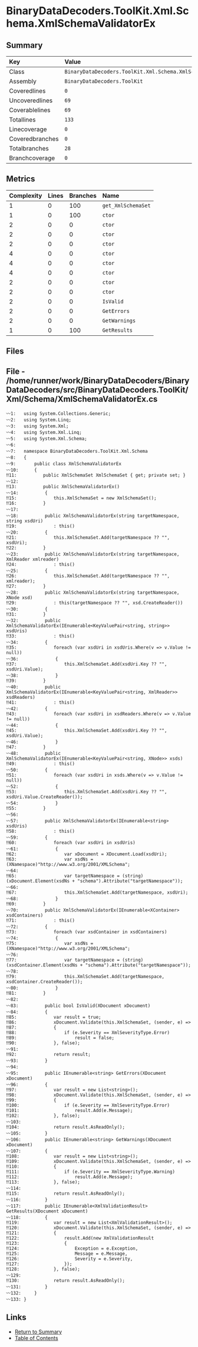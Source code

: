 ﻿# BinaryDataDecoders.ToolKit.Xml.Schema.XmlSchemaValidatorEx

## Summary

| Key             | Value                                                        |
| :-------------- | :----------------------------------------------------------- |
| Class           | `BinaryDataDecoders.ToolKit.Xml.Schema.XmlSchemaValidatorEx` |
| Assembly        | `BinaryDataDecoders.ToolKit`                                 |
| Coveredlines    | `0`                                                          |
| Uncoveredlines  | `69`                                                         |
| Coverablelines  | `69`                                                         |
| Totallines      | `133`                                                        |
| Linecoverage    | `0`                                                          |
| Coveredbranches | `0`                                                          |
| Totalbranches   | `28`                                                         |
| Branchcoverage  | `0`                                                          |

## Metrics

| Complexity | Lines | Branches | Name               |
| :--------- | :---- | :------- | :----------------- |
| 1          | 0     | 100      | `get_XmlSchemaSet` |
| 1          | 0     | 100      | `ctor`             |
| 2          | 0     | 0        | `ctor`             |
| 2          | 0     | 0        | `ctor`             |
| 2          | 0     | 0        | `ctor`             |
| 4          | 0     | 0        | `ctor`             |
| 4          | 0     | 0        | `ctor`             |
| 4          | 0     | 0        | `ctor`             |
| 2          | 0     | 0        | `ctor`             |
| 2          | 0     | 0        | `ctor`             |
| 2          | 0     | 0        | `IsValid`          |
| 2          | 0     | 0        | `GetErrors`        |
| 2          | 0     | 0        | `GetWarnings`      |
| 1          | 0     | 100      | `GetResults`       |

## Files

## File - /home/runner/work/BinaryDataDecoders/BinaryDataDecoders/src/BinaryDataDecoders.ToolKit/Xml/Schema/XmlSchemaValidatorEx.cs

```CSharp
〰1:   using System.Collections.Generic;
〰2:   using System.Linq;
〰3:   using System.Xml;
〰4:   using System.Xml.Linq;
〰5:   using System.Xml.Schema;
〰6:   
〰7:   namespace BinaryDataDecoders.ToolKit.Xml.Schema
〰8:   {
〰9:       public class XmlSchemaValidatorEx
〰10:      {
‼11:          public XmlSchemaSet XmlSchemaSet { get; private set; }
〰12:  
‼13:          public XmlSchemaValidatorEx()
〰14:          {
‼15:              this.XmlSchemaSet = new XmlSchemaSet();
‼16:          }
〰17:  
〰18:          public XmlSchemaValidatorEx(string targetNamespace, string xsdUri)
‼19:              : this()
〰20:          {
‼21:              this.XmlSchemaSet.Add(targetNamespace ?? "", xsdUri);
‼22:          }
〰23:          public XmlSchemaValidatorEx(string targetNamespace, XmlReader xmlreader)
‼24:              : this()
〰25:          {
‼26:              this.XmlSchemaSet.Add(targetNamespace ?? "", xmlreader);
‼27:          }
〰28:          public XmlSchemaValidatorEx(string targetNamespace, XNode xsd)
‼29:              : this(targetNamespace ?? "", xsd.CreateReader())
〰30:          {
‼31:          }
〰32:          public XmlSchemaValidatorEx(IEnumerable<KeyValuePair<string, string>> xsdUris)
‼33:              : this()
〰34:          {
‼35:              foreach (var xsdUri in xsdUris.Where(v => v.Value != null))
〰36:              {
‼37:                  this.XmlSchemaSet.Add(xsdUri.Key ?? "", xsdUri.Value);
〰38:              }
‼39:          }
〰40:          public XmlSchemaValidatorEx(IEnumerable<KeyValuePair<string, XmlReader>> xsdReaders)
‼41:              : this()
〰42:          {
‼43:              foreach (var xsdUri in xsdReaders.Where(v => v.Value != null))
〰44:              {
‼45:                  this.XmlSchemaSet.Add(xsdUri.Key ?? "", xsdUri.Value);
〰46:              }
‼47:          }
〰48:          public XmlSchemaValidatorEx(IEnumerable<KeyValuePair<string, XNode>> xsds)
‼49:              : this()
〰50:          {
‼51:              foreach (var xsdUri in xsds.Where(v => v.Value != null))
〰52:              {
‼53:                  this.XmlSchemaSet.Add(xsdUri.Key ?? "", xsdUri.Value.CreateReader());
〰54:              }
‼55:          }
〰56:  
〰57:          public XmlSchemaValidatorEx(IEnumerable<string> xsdUris)
‼58:              : this()
〰59:          {
‼60:              foreach (var xsdUri in xsdUris)
〰61:              {
‼62:                  var xDocument = XDocument.Load(xsdUri);
‼63:                  var xsdNs = (XNamespace)"http://www.w3.org/2001/XMLSchema";
〰64:  
‼65:                  var targetNamespace = (string)(xDocument.Element(xsdNs + "schema").Attribute("targetNamespace"));
〰66:  
‼67:                  this.XmlSchemaSet.Add(targetNamespace, xsdUri);
〰68:              }
‼69:          }
〰70:          public XmlSchemaValidatorEx(IEnumerable<XContainer> xsdContainers)
‼71:              : this()
〰72:          {
‼73:              foreach (var xsdContainer in xsdContainers)
〰74:              {
‼75:                  var xsdNs = (XNamespace)"http://www.w3.org/2001/XMLSchema";
〰76:  
‼77:                  var targetNamespace = (string)(xsdContainer.Element(xsdNs + "schema").Attribute("targetNamespace"));
〰78:  
‼79:                  this.XmlSchemaSet.Add(targetNamespace, xsdContainer.CreateReader());
〰80:              }
‼81:          }
〰82:  
〰83:          public bool IsValid(XDocument xDocument)
〰84:          {
‼85:              var result = true;
‼86:              xDocument.Validate(this.XmlSchemaSet, (sender, e) =>
‼87:              {
‼88:                  if (e.Severity == XmlSeverityType.Error)
‼89:                      result = false;
‼90:              }, false);
〰91:  
‼92:              return result;
〰93:          }
〰94:  
〰95:          public IEnumerable<string> GetErrors(XDocument xDocument)
〰96:          {
‼97:              var result = new List<string>();
‼98:              xDocument.Validate(this.XmlSchemaSet, (sender, e) =>
‼99:              {
‼100:                 if (e.Severity == XmlSeverityType.Error)
‼101:                     result.Add(e.Message);
‼102:             }, false);
〰103: 
‼104:             return result.AsReadOnly();
〰105:         }
〰106:         public IEnumerable<string> GetWarnings(XDocument xDocument)
〰107:         {
‼108:             var result = new List<string>();
‼109:             xDocument.Validate(this.XmlSchemaSet, (sender, e) =>
‼110:             {
‼111:                 if (e.Severity == XmlSeverityType.Warning)
‼112:                     result.Add(e.Message);
‼113:             }, false);
〰114: 
‼115:             return result.AsReadOnly();
〰116:         }
〰117:         public IEnumerable<XmlValidationResult> GetResults(XDocument xDocument)
〰118:         {
‼119:             var result = new List<XmlValidationResult>();
‼120:             xDocument.Validate(this.XmlSchemaSet, (sender, e) =>
‼121:             {
‼122:                 result.Add(new XmlValidationResult
‼123:                 {
‼124:                     Exception = e.Exception,
‼125:                     Message = e.Message,
‼126:                     Severity = e.Severity,
‼127:                 });
‼128:             }, false);
〰129: 
‼130:             return result.AsReadOnly();
〰131:         }
〰132:     }
〰133: }
```

## Links

* [Return to Summary](Summary.md)
* [Table of Contents](../TOC.md)

